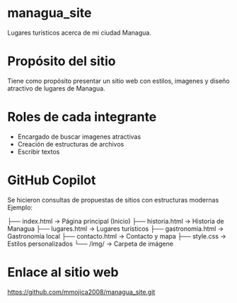 # managua_site
Lugares turísticos acerca de mi ciudad Managua.

# Propósito del sitio
Tiene como propósito presentar un sitio web con estilos, imagenes y diseño atractivo de lugares de Managua.

# Roles de cada integrante
- Encargado de buscar imagenes atractivas
- Creación de estructuras de archivos
- Escribir textos

# GitHub Copilot
Se hicieron consultas de propuestas de sitios con estructuras modernas
Ejemplo:

├── index.html              → Página principal (Inicio)
├── historia.html           → Historia de Managua
├── lugares.html            → Lugares turísticos
├── gastronomia.html        → Gastronomía local
├── contacto.html           → Contacto y mapa
├── style.css               → Estilos personalizados
└── /img/                   → Carpeta de imágene

# Enlace al sitio web
https://github.com/mmojica2008/managua_site.git

